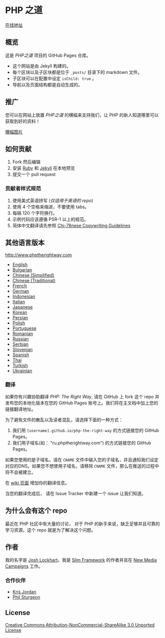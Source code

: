 # PHP 之道

[在线地址](http://laravel-china.github.io/php-the-right-way/)

## 概览

这是 _PHP之道_ 项目的 GitHub Pages 仓库。

* 这个网站是由 Jekyll 构建的。
* 每个区块以及子区块都是位于 `_posts/` 目录下的 markdown 文件。
* 子区块可以在配置中设定 `isChild: true` 。
* 导航以及页面结构都是自动生成的。

## 推广

您可以在网站上放置 _PHP之道_ 的横幅来支持我们，让 PHP 的新人知道哪里可以获取到好的资料！

[横幅图片](http://laravel-china.github.io/php-the-right-way/banners.html)

## 如何贡献

1. Fork 然后编辑
2. 安装 [Ruby](https://rvm.io/rvm/install/) 和 [Jekyll](https://github.com/mojombo/jekyll/) 在本地预览
3. 提交一个 pull request

### 贡献者样式规范

1. 使用美式英语拼写 (*仅适用于英语的 repo*)
2. 使用 4 个空格来缩进，不要使用 tabs。
3. 每隔 120 个字符换行。
4. 示例代码应该遵循 PSR-1 以上的规范。
5. 简体中文翻译请先参照 [Chi-78nese Copywriting Guidelines](https://github.com/sparanoid/chinese-copywriting-guidelines)

## 其他语言版本

<http://www.phptherightway.com>

* [English](http://www.phptherightway.com)
* [Bulgarian](http://bg.phptherightway.com)
* [Chinese (Simplified)](http://laravel-china.github.io/php-the-right-way/)
* [Chinese (Traditional)](http://laravel-taiwan.github.io/php-the-right-way/)
* [French](http://eilgin.github.io/php-the-right-way/)
* [German](http://rwetzlmayr.github.io/php-the-right-way)
* [Indonesian](http://id.phptherightway.com)
* [Italian](http://it.phptherightway.com)
* [Japanese](http://ja.phptherightway.com)
* [Korean](http://modernpug.github.io/php-the-right-way)
* [Persian](http://novid.github.io/php-the-right-way/)
* [Polish](http://pl.phptherightway.com)
* [Portuguese](http://br.phptherightway.com)
* [Romanian](https://bgui.github.io/php-the-right-way/)
* [Russian](http://getjump.github.io/ru-php-the-right-way)
* [Serbian](http://smatejic.github.io/php-the-right-way/)
* [Slovenian](http://sl.phptherightway.com)
* [Spanish](http://phpdevenezuela.github.io/php-the-right-way)
* [Thai](https://apzentral.github.io/php-the-right-way/)
* [Turkish](http://hkulekci.github.io/php-the-right-way/)
* [Ukrainian](http://iflista.github.com/php-the-right-way)

### 翻译

如果你有兴趣协助翻译 _PHP: The Right Way_, 请在 GitHub 上 fork 这个 repo 并发布您的本地化版本在您的 GitHub Pages 账号上。我们将在主文档中加上您的链接翻译地址。

为了避免文件的散乱以及读者混乱，请选择下面的一种方式：

1. 我们用 `[username].github.io/php-the-right-way` 的方式链接您的 GitHub Pages。
2. 我们用子域名(如： "ru.phptherightway.com") 的方式链接您的 GitHub Pages。

如果您使用的是子域名，请在 `CNAME` 文件中输入您的子域名，并且通知我们设定对应的DNS。如果您不想使用子域名，请移除 `CNAME` 文件，那么在推送的过程中将不会被建立。

在 [wiki 页面](https://github.com/codeguy/php-the-right-way/wiki/Translations) 增加你的翻译信息。

当您的翻译完成后， 请在 Issue Tracker 中新建一个 issue 让我们知道。

## 为什么会有这个 repo

最近在 PHP 社区中有大量的讨论， 对于 PHP 的新手来说，缺乏足够并且可靠的学习资源。这个 repo 就是为了解决这个问题。

## 作者

我的名字是 [Josh Lockhart](http://twitter.com/codeguy)。我是 [Slim Framework](http://www.slimframework.com/) 的作者并且在 [New Media Campaigns](http://www.newmediacampaigns.com/) 工作。

### 合作伙伴

* [Kris Jordan](http://krisjordan.com/)
* [Phil Sturgeon](http://philsturgeon.co.uk/)

## License

[Creative Commons Attribution-NonCommercial-ShareAlike 3.0 Unported License](http://creativecommons.org/licenses/by-nc-sa/3.0/)
